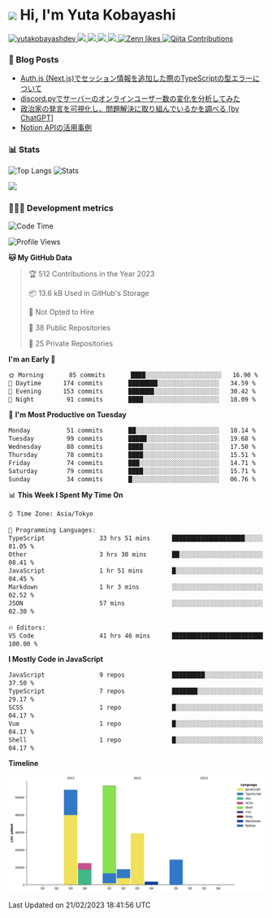 <h1><img src="https://emojis.slackmojis.com/emojis/images/1613942336/14158/balloons.gif?1613942336" width="30"/> Hi, I'm Yuta Kobayashi</h1>

<p align="left"> 
  <a href="https://github.com/yutakobayashidev/yutakobayashidev/">
    <img src="https://komarev.com/ghpvc/?username=yutakobayashdev" alt="yutakobayashdev" />
  </a>
  <a href="https://twitter.com/yutakobayashi__">
    <img height="20" src="https://img.shields.io/twitter/follow/yutakobayashi__?label=Twitter&logo=twitter&style=flat" />
  </a>
  <a href="https://mastodon.social/@yutakobayashi">
    <img height="20" src="https://img.shields.io/mastodon/follow/107202517736161782?domain=https%3A%2F%2Fmastodon.social&label=Mastodon&logo=mastodon&style=plastic" />
  </a>
  <a href="https://github.com/yutakobayashidev">
    <img height="20" src="https://img.shields.io/github/followers/yutakobayashidev?label=follow&logo=github&style=flat" />
  </a>
  <a href="https://www.reddit.com/user/yutakobayashi">
    <img height="20" src="https://img.shields.io/reddit/user-karma/combined/yutakobayashi?label=Reddit&logo=reddit&style=flat" />
  </a>
  <a href="https://zenn.dev/yutakobayashi">
    <img src="https://badgen.org/img/zenn/yutakobayashi/likes?style=plastic" alt="Zenn likes" />
  </a>
  <a href="https://qiita.com/yutakobayashi">
    <img src="https://badgen.org/img/qiita/yutakobayashi/contributions?style=plastic" alt="Qiita Contributions" />
  </a>
</p>

### 📕 Blog Posts

<!-- BLOG-POST-LIST:START -->
- [Auth.js &lpar;Next.js&rpar;でセッション情報を追加した際のTypeScriptの型エラーについて](https://zenn.dev/yutakobayashi/articles/nextauth-session-typescript)
- [discord.pyでサーバーのオンラインユーザー数の変化を分析してみた](https://zenn.dev/yutakobayashi/articles/discord-online-members-chart)
- [政治家の発言を可視化し、問題解決に取り組んでいるかを調べる [by ChatGPT]](https://qiita.com/yutakobayashi/items/1381de1da52ea7ca56b9)
- [Notion APIの活用事例](https://zenn.dev/yutakobayashi/articles/notion-api-advent-calendar-22)
<!-- BLOG-POST-LIST:END -->

### 📊 Stats

![Top Langs](https://github-readme-stats.vercel.app/api/top-langs/?username=yutakobayashidev)
![Stats](https://github-readme-stats.vercel.app/api?username=yutakobayashidev&count_private=true&show_icons=true&line_height=40)

<!--START_SECTION:lapras-card-->
<a href="https://lapras.com/public/yutakobayashi" target="_blank" rel="noopener noreferrer"><img src="https://lapras-card-generator.vercel.app/api/svg?e=3.36&b=2.85&i=3.12&b1=%23020e27&b2=%230e5593&i1=%2303102f&i2=%231688bf&l=en" width="400" ></a>
<!--END_SECTION:lapras-card-->

### 👩🏻‍💻 Development metrics

<!--START_SECTION:waka-->
![Code Time](http://img.shields.io/badge/Code%20Time-656%20hrs%2033%20mins-blue)

![Profile Views](http://img.shields.io/badge/Profile%20Views-1-blue)

**🐱 My GitHub Data** 

> 🏆 512 Contributions in the Year 2023
 > 
> 📦 13.6 kB Used in GitHub's Storage 
 > 
> 🚫 Not Opted to Hire
 > 
> 📜 38 Public Repositories 
 > 
> 🔑 25 Private Repositories  
 > 
**I'm an Early 🐤** 

```text
🌞 Morning       85 commits       ████░░░░░░░░░░░░░░░░░░░░░   16.90 % 
🌆 Daytime      174 commits       ████████░░░░░░░░░░░░░░░░░   34.59 % 
🌃 Evening      153 commits       ███████░░░░░░░░░░░░░░░░░░   30.42 % 
🌙 Night         91 commits       ████░░░░░░░░░░░░░░░░░░░░░   18.09 % 

```
📅 **I'm Most Productive on Tuesday** 

```text
Monday          51 commits       ██░░░░░░░░░░░░░░░░░░░░░░░   10.14 % 
Tuesday         99 commits       █████░░░░░░░░░░░░░░░░░░░░   19.68 % 
Wednesday       88 commits       ████░░░░░░░░░░░░░░░░░░░░░   17.50 % 
Thursday        78 commits       ████░░░░░░░░░░░░░░░░░░░░░   15.51 % 
Friday          74 commits       ███░░░░░░░░░░░░░░░░░░░░░░   14.71 % 
Saturday        79 commits       ████░░░░░░░░░░░░░░░░░░░░░   15.71 % 
Sunday          34 commits       █░░░░░░░░░░░░░░░░░░░░░░░░   06.76 % 

```


📊 **This Week I Spent My Time On** 

```text
⌚︎ Time Zone: Asia/Tokyo

💬 Programming Languages: 
TypeScript               33 hrs 51 mins      ████████████████████░░░░░   81.05 % 
Other                    3 hrs 30 mins       ██░░░░░░░░░░░░░░░░░░░░░░░   08.41 % 
JavaScript               1 hr 51 mins        █░░░░░░░░░░░░░░░░░░░░░░░░   04.45 % 
Markdown                 1 hr 3 mins         ░░░░░░░░░░░░░░░░░░░░░░░░░   02.52 % 
JSON                     57 mins             ░░░░░░░░░░░░░░░░░░░░░░░░░   02.30 % 

🔥 Editors: 
VS Code                  41 hrs 46 mins      █████████████████████████   100.00 % 

```

**I Mostly Code in JavaScript** 

```text
JavaScript               9 repos             █████████░░░░░░░░░░░░░░░░   37.50 % 
TypeScript               7 repos             ███████░░░░░░░░░░░░░░░░░░   29.17 % 
SCSS                     1 repo              █░░░░░░░░░░░░░░░░░░░░░░░░   04.17 % 
Vue                      1 repo              █░░░░░░░░░░░░░░░░░░░░░░░░   04.17 % 
Shell                    1 repo              █░░░░░░░░░░░░░░░░░░░░░░░░   04.17 % 

```


**Timeline**

![Chart not found](https://raw.githubusercontent.com/yutakobayashidev/yutakobayashidev/main/charts/bar_graph.png) 


 Last Updated on 21/02/2023 18:41:56 UTC
<!--END_SECTION:waka-->
